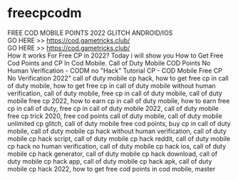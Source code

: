 # freecpcodm
FREE COD MOBILE POINTS 2022 GLITCH ANDROID/IOS  
GO HERE >> https://cod.gametricks.club/  
GO HERE >> https://cod.gametricks.club/  
How it works For Free CP in 2022? Today i will show you How to Get Free Cod Points and CP In Cod Mobile. 
Call of Duty Mobile COD Points No Human Verification - CODM no "Hack" Tutorial CP - COD Mobile Free CP No Verification 2022"  call of duty mobile cp hack, how to get free cp in call of duty mobile, how to get free cp in call of duty mobile without human verification, call of duty mobile, free cp in call of duty mobile, call of duty mobile free cp 2022, how to earn cp in call of duty mobile, how to earn free cp in call of duty, free cp in call of duty mobile 2022, call of duty mobile free cp trick 2020, free cod points call of duty mobile, call of duty mobile unlimited cp glitch, call of duty mobile free cod points, buy cp in call of duty mobile, call of duty mobile cp hack without human verification, call of duty mobile cp hack script, call of duty mobile cp hack reddit, call of duty mobile cp hack no human verification, call of duty mobile cp hack ios, call of duty mobile cp hack generator, call of duty mobile cp hack download, call of duty mobile cp hack app, call of duty mobile cp hack apk, call of duty mobile cp hack 2022, how to get free cod points in cod mobile,  master
